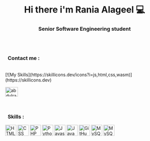 <h1 align="center">Hi there i'm Rania Alageel 💻 </h1>
<h3 align="center">
Senior Software Engineering student 
</h3> 
<br>
<br>

<h3 align="left">&nbsp; Contact me :</h3>

<br>
[![My Skills](https://skillicons.dev/icons?i=js,html,css,wasm)](https://skillicons.dev)


<p align="left">
<a href="https://www.linkedin.com/in/ranaaldossari/" target="blank"><img align="center" src="https://raw.githubusercontent.com/rahuldkjain/github-profile-readme-generator/master/src/images/icons/Social/linked-in-alt.svg" alt="abdulrahman-mosaibah-32873a196" height="30" width="40" /></a>
</p>
<br>

<h3> &nbsp; Skills : </h3>
<div>
  
  <img title="HTML5" height="35" src="images/html5.svg">
  <img title="CSS" height="35" src="images/css.svg">
  <img title="PHP" height="35" src="images/php.svg">
  <img title="Python" height="35" src="images/python-original.svg">
  <img title="Javascript" height="35" src="images/javascript.svg">
  <img title="Java" height="35" src="images/java-original.svg">
  <img title="GitHub" height="35" src="images/github.svg">
  <img title="MySQL" height="35" src="images/mysql.svg">
  <img title="MySQL" height="35" src="images/mysql.svg">
  
</div>
<br>
<br>


